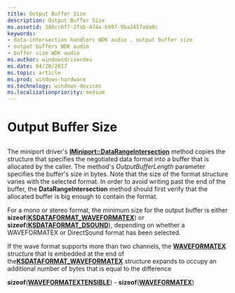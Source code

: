 ```yaml
---
title: Output Buffer Size
description: Output Buffer Size
ms.assetid: 386cc6f7-2fab-474a-b997-9ba2457ada0c
keywords:
- data-intersection handlers WDK audio , output buffer size
- output buffers WDK audio
- buffer size WDK audio
ms.author: windowsdriverdev
ms.date: 04/20/2017
ms.topic: article
ms.prod: windows-hardware
ms.technology: windows-devices
ms.localizationpriority: medium
---
```


# Output Buffer Size


## <span id="output_buffer_size"></span><span id="OUTPUT_BUFFER_SIZE"></span>


The miniport driver's [**IMiniport::DataRangeIntersection**](https://msdn.microsoft.com/library/windows/hardware/ff536764) method copies the structure that specifies the negotiated data format into a buffer that is allocated by the caller. The method's *OutputBufferLength* parameter specifies the buffer's size in bytes. Note that the size of the format structure varies with the selected format. In order to avoid writing past the end of the buffer, the **DataRangeIntersection** method should first verify that the allocated buffer is big enough to contain the format.

For a mono or stereo format, the minimum size for the output buffer is either **sizeof**([**KSDATAFORMAT\_WAVEFORMATEX**](https://msdn.microsoft.com/library/windows/hardware/ff537095)) or **sizeof**([**KSDATAFORMAT\_DSOUND**](https://msdn.microsoft.com/library/windows/hardware/ff537094)), depending on whether a WAVEFORMATEX or DirectSound format has been selected.

If the wave format supports more than two channels, the [**WAVEFORMATEX**](https://msdn.microsoft.com/library/windows/hardware/ff538799) structure that is embedded at the end of the[**KSDATAFORMAT\_WAVEFORMATEX**](https://msdn.microsoft.com/library/windows/hardware/ff537095) structure expands to occupy an additional number of bytes that is equal to the difference

**sizeof**([**WAVEFORMATEXTENSIBLE**](https://msdn.microsoft.com/library/windows/hardware/ff538802)) - **sizeof**([**WAVEFORMATEX**](https://msdn.microsoft.com/library/windows/hardware/ff538799))

 

 




